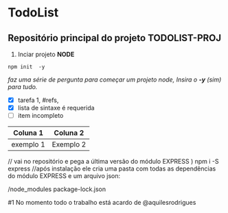 # TodoList
## Repositório principal do projeto **TODOLIST-PROJ**

1. Inciar projeto **NODE**

```npm init  -y```

_faz uma série de pergunta para começar um projeto node, Insira o **-y** (sim) para tudo._

- [x] tarefa 1, #refs,
- [x] lista de sintaxe é requerida
- [ ] item incompleto

Coluna 1 | Coluna 2
--------------|--------------
exemplo 1 | Exemplo 2


// vai no repositório e pega a última versão do módulo EXPRESS )
npm i -S express
//após instalação ele cria uma pasta com todas as dependências do módulo EXPRESS e um arquivo json:

/node_modules
package-lock.json

#1 No momento todo o trabalho está acardo de @aquilesrodrigues
